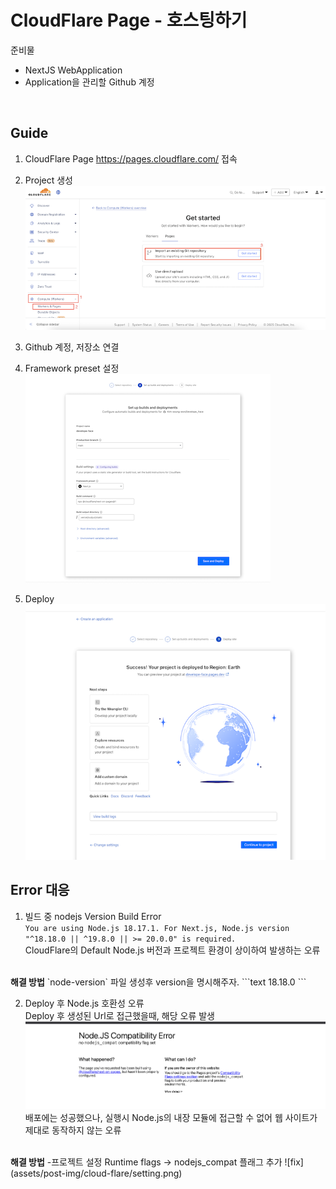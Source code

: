 # CloudFlare Page - 호스팅하기

준비물
- NextJS WebApplication
- Application을 관리할 Github 계정  

<br/>



## Guide
1. CloudFlare Page  https://pages.cloudflare.com/ 접속  

2. Project 생성  
![create-project](assets/post-img/cloud-flare/step1.png)

3. Github 계정, 저장소 연결

4. Framework preset 설정  
![connect](assets/post-img/cloud-flare/step2.png)

5. Deploy
![Deploy](assets/post-img/cloud-flare/final.png)

## Error 대응

1. 빌드 중 nodejs Version Build Error  
`You are using Node.js 18.17.1. For Next.js, Node.js version "^18.18.0 || ^19.8.0 || >= 20.0.0" is required.`  
CloudFlare의 Default Node.js 버전과 프로젝트 환경이 상이하여 발생하는 오류  
<br/>
<strong>해결 방법</strong>  
`node-version` 파일 생성후 version을 명시해주자.  
```text
18.18.0
```

2. Deploy 후 Node.js 호환성 오류  
Deploy 후 생성된 Url로 접근했을때, 해당 오류 발생
![error](assets/post-img/cloud-flare/error.png)
배포에는 성공했으나, 실행시 Node.js의 내장 모듈에 접근할 수 없어 웹 사이트가 제대로 동작하지 않는 오류  
<br/>
<strong>해결 방법</strong>  
-프로젝트 설정 Runtime flags -> nodejs_compat 플래그 추가
![fix](assets/post-img/cloud-flare/setting.png)
